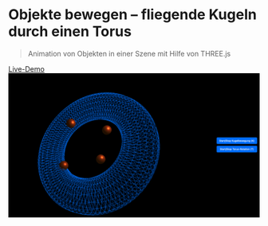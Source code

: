 # Objekte bewegen – fliegende Kugeln durch einen Torus
> Animation von Objekten in einer Szene mit Hilfe von THREE.js

[Live-Demo](https://vquynh.github.io/object-movement/)
![Screenshot](screenshot.png)

